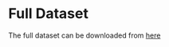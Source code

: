 # Full Dataset
The full dataset can be downloaded from [here](https://www.reddit.com/r/place/comments/txvk2d/rplace_datasets_april_fools_2022/)